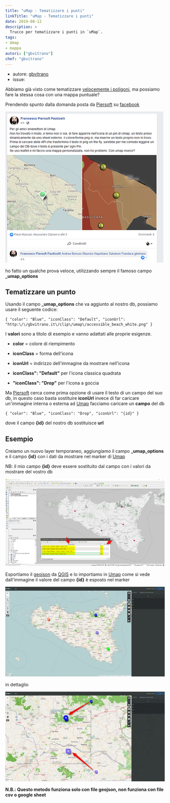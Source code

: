 ```yaml
---
title: "uMap - Tematizzare i punti"
linkTitle: "uMap - Tematizzare i punti"
date: 2019-08-12
description: >
  Trucco per tematizzare i punti in `uMap`.
tags:
- Umap
- mappa
autori: ["gbvitrano"]
chef: "gbvitrano"
---
```


* autore: [gbvitrano](https://twitter.com/gbvitrano)
* issue:

Abbiamo già visto come tematizzare [velocemente i poligoni](http://tansignari.opendatasicilia.it/it/latest/ricette/mappe/umap/uMap.html), ma possiamo fare la stessa cosa con una mappa puntuale?

Prendendo spunto dalla domanda posta da [Piersoft](https://twitter.com/Piersoft) su [facebook](https://www.facebook.com/piersoft/posts/10214546139942792)

![](./Umap/piersoft_facebook.png)

ho fatto un qualche prova veloce, utilizzando sempre il famoso campo  **_umap_options**

## Tematizzare un punto
Usando il campo  **_umap_options** che va aggiunto al nostro db, possiamo usare il seguente codice:

```
{ "color": "Blue", "iconClass": "Default", "iconUrl": "http:\/\/gbvitrano.it\/clip\/umap\/accessible_beach_white.png" }
```
I **valori** sono a titolo di esempio e vanno adattati alle proprie esigenze.

- **color** = colore di riempimento
- **iconClass** = forma dell'icona
- **iconUrl** = indirizzo dell'immagine da mostrare nell'icona

- **iconClass": "Default"**  per l'icona classica quadrata
- **"iconClass": "Drop"** per l'icona a goccia

Ma [Piersoft](https://twitter.com/Piersoft) cerca come prima opzione di usare il testo di un campo del suo db, in questo caso basta sostituire **iconUrl** invece di far caricare un'immagine interna o esterna ad [Umap](http://umap.openstreetmap.fr/it/) facciamo caricare un **campo** del db

```
{ "color": "Blue", "iconClass": "Drop", "iconUrl": "{id}" }
```
dove il campo **{id}** del nostro db sostituisce **url**

## Esempio
Creiamo un nuovo layer temporaneo, aggiungiamo il campo **_umap_options** e il campo **{id}** con i dati da mostrare nel marker di [Umap](http://umap.openstreetmap.fr/it/)

NB: il mio campo **{id}** deve essere sostituito dal campo con i valori da mostrare del vostro db

![](./Umap/qgis_test.png)

Esportiamo il [geojson](https://it.wikipedia.org/wiki/GeoJSON) da [QGIS](https://www.qgis.org/it/site/) e lo importiamo in [Umap](http://umap.openstreetmap.fr/it/) come si vede dall'immagine il valore del campo **{id}** è esposto nel marker

![](./Umap/test_umap_punti.png)

in dettaglio

![](./Umap/umap_punti_dettaglio2.jpg)

**N.B.: Questo metodo funziona solo con file geojson, non funziona con file csv o google sheet**
